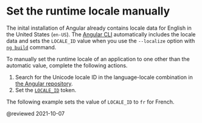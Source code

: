 # Set the runtime locale manually

<!--todo: The Angular CLI sets the locale ID token as part of the translation. -->

<!--todo: To override the provider for the locale ID token. -->

The inital installation of Angular already contains locale data for English in the United States (`en-US`).
The [Angular CLI][AioCliMain] automatically includes the locale data and sets the `LOCALE_ID` value when you use the `--localize` option with [`ng build`][AioCliBuild] command.

To manually set the runtime locale of an application to one other than the automatic value, complete the following actions.

1.  Search for the Unicode locale ID in the language-locale combination in [the Angular repository][GithubAngularAngularTreeMasterPackagesCommonLocales].
1.  Set the [`LOCALE_ID`][AioApiCoreLocaleId] token.

The following example sets the value of `LOCALE_ID` to `fr` for French.

<code-example path="i18n/doc-files/app.module.ts" header="src/app/app.module.ts" region="locale-id"></code-example>

<!-- links -->

[AioApiCoreLocaleId]: api/core/LOCALE_ID "LOCALE_ID | Core - API | Angular"

[AioCliMain]: cli "CLI Overview and Command Reference | Angular"
[AioCliBuild]: cli/build "ng build | CLI | Angular"

<!-- external links -->

[GithubAngularAngularTreeMasterPackagesCommonLocales]: https://github.com/angular/angular/tree/master/packages/common/locales "angular/packages/common/locales | angular/angular | GitHub"

<!-- end links -->

@reviewed 2021-10-07
